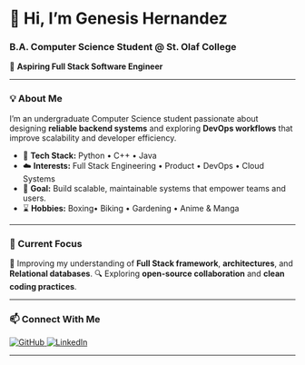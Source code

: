 # 👋 Hi, I’m Genesis Hernandez  
### B.A. Computer Science Student @ St. Olaf College  

🎯 **Aspiring Full Stack Software Engineer** 

---

### 💡 About Me  
I’m an undergraduate Computer Science student passionate about designing **reliable backend systems** and exploring **DevOps workflows** that improve scalability and developer efficiency.  

- 🔧 **Tech Stack:** Python • C++ • Java  
- ☁️ **Interests:** Full Stack Engineering • Product • DevOps • Cloud Systems  
- 🚀 **Goal:** Build scalable, maintainable systems that empower teams and users.
- ⌛️ **Hobbies:** Boxing• Biking • Gardening • Anime & Manga 

---

### 🧠 Current Focus  
🌱 Improving my understanding of **Full Stack framework**, **architectures**, and **Relational databases**. 
🔍 Exploring **open-source collaboration** and **clean coding practices**.  

---

### 📫 Connect With Me  
<p align="left">
  <a href="https://github.com/geni-bit" target="_blank">
    <img src="https://img.shields.io/badge/GitHub-100000?style=for-the-badge&logo=github&logoColor=white" alt="GitHub"/>
  </a>
  <a href="http://linkedin.com/in/genesis-hernandez-a60092265/" target="_blank">
    <img src="https://img.shields.io/badge/LinkedIn-0077B5?style=for-the-badge&logo=linkedin&logoColor=white" alt="LinkedIn"/>
  </a>
</p>

---
